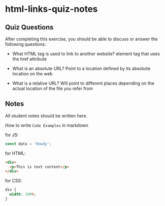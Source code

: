 # html-links-quiz-notes

## Quiz Questions

After completing this exercise, you should be able to discuss or answer the following questions:

- What HTML tag is used to link to another website?
  <a> element tag that uses the href attribute

- What is an absolute URL?
  Point to a location defined by its absoluite location on the web

- What is a relative URL?
  Will point to different places depending on the actual location of the file you refer from

## Notes

All student notes should be written here.

How to write `Code Examples` in markdown

for JS:

```javascript
const data = 'Howdy';
```

for HTML:

```html
<div>
  <p>This is text content</p>
</div>
```

for CSS:

```css
div {
  width: 100%;
}
```

